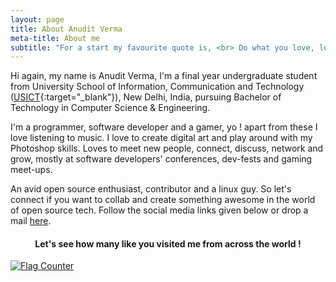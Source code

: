 ```yaml
---
layout: page
title: About Anudit Verma
meta-title: About me
subtitle: "For a start my favourite quote is, <br> Do what you love, love what you do."
---
```


Hi again, my name is Anudit Verma, I'm a final year undergraduate student from University School of Information, Communication and Technology ([USICT](http://www.ipu.ac.in/usict/){:target="_blank"}), New Delhi, India, pursuing Bachelor of Technology in Computer Science & Engineering.

I'm a programmer, software developer and a gamer, yo ! apart from these I love listening to music. I love to create digital art and play around with my Photoshop skills. Loves to meet new people, connect, discuss, network and grow, mostly at software developers' conferences, dev-fests and gaming meet-ups.

An avid open source enthusiast, contributor and a linux guy. So let's connect if you want to collab and create something awesome in the world of open source tech. Follow the social media links given below or drop a mail [here](mailto:contact@anudit.in).

<div style="text-align:center">
	<h4>Let's see how many like you visited me from across the world !</h4>
</div>

<a href="http://info.flagcounter.com/XiiH"><img src="http://s01.flagcounter.com/count2/XiiH/bg_FFFFFF/txt_A50509/border_404040/columns_8/maxflags_250/viewers_0/labels_1/pageviews_1/flags_0/percent_0/" class="img-responsive" alt="Flag Counter" border="0"></a>